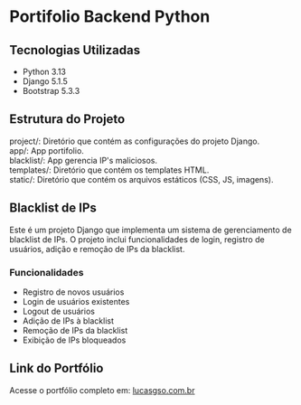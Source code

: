 # Portifolio Backend Python
## Tecnologias Utilizadas

- Python 3.13
- Django 5.1.5
- Bootstrap 5.3.3

## Estrutura do Projeto
project/: Diretório que contém as configurações do projeto Django. <br>
app/: App portifolio. <br>
blacklist/: App gerencia IP's maliciosos. <br>
templates/: Diretório que contém os templates HTML. <br>
static/: Diretório que contém os arquivos estáticos (CSS, JS, imagens). <br>


## Blacklist de IPs

Este é um projeto Django que implementa um sistema de gerenciamento de blacklist de IPs. O projeto inclui funcionalidades de login, registro de usuários, adição e remoção de IPs da blacklist.

### Funcionalidades

- Registro de novos usuários
- Login de usuários existentes
- Logout de usuários
- Adição de IPs à blacklist
- Remoção de IPs da blacklist
- Exibição de IPs bloqueados

## Link do Portfólio

Acesse o portfólio completo em: [lucasgso.com.br](http://lucasgso.com.br)

